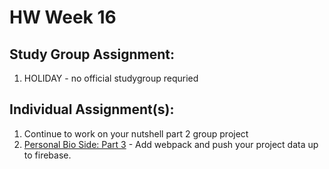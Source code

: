 # HW Week 16
## Study Group Assignment:
1.  HOLIDAY - no official studygroup requried

## Individual Assignment(s):
1.  Continue to work on your nutshell part 2 group project
2.  [Personal Bio Side: Part 3](https://github.com/nss-nightclass-projects/personal-bio-site-instructions/blob/master/personal-bio-site-03.md) - Add webpack and push your project data up to firebase.
